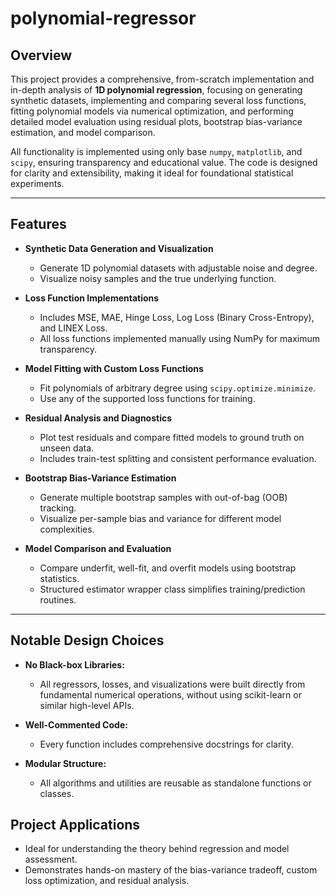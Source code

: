 # polynomial-regressor

## Overview

This project provides a comprehensive, from-scratch implementation and in-depth analysis of **1D polynomial regression**, focusing on generating synthetic datasets, implementing and comparing several loss functions, fitting polynomial models via numerical optimization, and performing detailed model evaluation using residual plots, bootstrap bias-variance estimation, and model comparison.

All functionality is implemented using only base `numpy`, `matplotlib`, and `scipy`, ensuring transparency and educational value. The code is designed for clarity and extensibility, making it ideal for foundational statistical experiments.

---

## Features

- **Synthetic Data Generation and Visualization**
  - Generate 1D polynomial datasets with adjustable noise and degree.
  - Visualize noisy samples and the true underlying function.

- **Loss Function Implementations**
  - Includes MSE, MAE, Hinge Loss, Log Loss (Binary Cross-Entropy), and LINEX Loss.
  - All loss functions implemented manually using NumPy for maximum transparency.

- **Model Fitting with Custom Loss Functions**
  - Fit polynomials of arbitrary degree using `scipy.optimize.minimize`.
  - Use any of the supported loss functions for training.

- **Residual Analysis and Diagnostics**
  - Plot test residuals and compare fitted models to ground truth on unseen data.
  - Includes train-test splitting and consistent performance evaluation.

- **Bootstrap Bias-Variance Estimation**
  - Generate multiple bootstrap samples with out-of-bag (OOB) tracking.
  - Visualize per-sample bias and variance for different model complexities.

- **Model Comparison and Evaluation**
  - Compare underfit, well-fit, and overfit models using bootstrap statistics.
  - Structured estimator wrapper class simplifies training/prediction routines.

---

## Notable Design Choices
- **No Black-box Libraries:**
  - All regressors, losses, and visualizations were built directly from fundamental numerical operations, without using scikit-learn or similar high-level APIs.

- **Well-Commented Code:**
  - Every function includes comprehensive docstrings for clarity.
 
- **Modular Structure:**
  - All algorithms and utilities are reusable as standalone functions or classes.
    
## Project Applications
  - Ideal for understanding the theory behind regression and model assessment.
  - Demonstrates hands-on mastery of the bias-variance tradeoff, custom loss optimization, and residual analysis.
